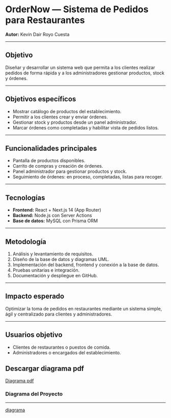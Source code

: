 # OrderNow — Sistema de Pedidos para Restaurantes
**Autor:** Kevin Dair Royo Cuesta  

---

## Objetivo  
Diseñar y desarrollar un sistema web que permita a los clientes realizar pedidos de forma rápida y a los administradores gestionar productos, stock y órdenes.  

---

## Objetivos específicos  
- Mostrar catálogo de productos del establecimiento.  
- Permitir a los clientes crear y enviar órdenes.  
- Gestionar stock y productos desde un panel administrador.  
- Marcar órdenes como completadas y habilitar vista de pedidos listos.  

---

## Funcionalidades principales  
- Pantalla de productos disponibles.  
- Carrito de compras y creación de órdenes.  
- Panel administrador para gestionar productos y stock.  
- Seguimiento de órdenes: en proceso, completadas, listas para recoger.  

---

## Tecnologías  
- **Frontend:** React + Next.js 14 (App Router)  
- **Backend:** Node.js con Server Actions  
- **Base de datos:** MySQL con Prisma ORM  

---

## Metodología  
1. Análisis y levantamiento de requisitos.  
2. Diseño de la base de datos y diagramas UML.  
3. Implementación del backend, frontend y conexión a la base de datos.  
4. Pruebas unitarias e integración.  
5. Documentación y despliegue en GitHub.  

---

## Impacto esperado  
Optimizar la toma de pedidos en restaurantes mediante un sistema simple, ágil y centralizado para clientes y administradores.  

---

## Usuarios objetivo  
- Clientes de restaurantes o puestos de comida.  
- Administradores o encargados del establecimiento.

## Descargar diagrama pdf
[Diagrama pdf](Ordernow.pdf)

### Diagrama del Proyecto
---
[diagrama](sistema.jpg)
